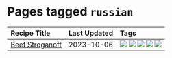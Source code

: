 # Pages tagged `russian`

|Recipe Title|Last Updated|Tags
|:---|:---|:---|
|[Beef Stroganoff](../recipes/beefstroganoff.md)|2023-10-06|[![](https://img.shields.io/badge/tag-beef-427cd)](../tags/beef.md) [![](https://img.shields.io/badge/tag-dairy-208450)](../tags/dairy.md) [![](https://img.shields.io/badge/tag-dinner-d5a11)](../tags/dinner.md) [![](https://img.shields.io/badge/tag-russian-6d71)](../tags/russian.md) [![](https://img.shields.io/badge/tag-stovetop-8f457a)](../tags/stovetop.md)|